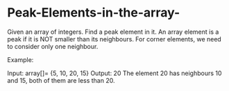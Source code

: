 # Peak-Elements-in-the-array-
Given an array of integers. Find a peak element in it. An array element is a peak if it is NOT smaller than its neighbours. For corner elements, we need to consider only one neighbour. 

Example:

Input: array[]= {5, 10, 20, 15}
Output: 20
The element 20 has neighbours 10 and 15,
both of them are less than 20.
